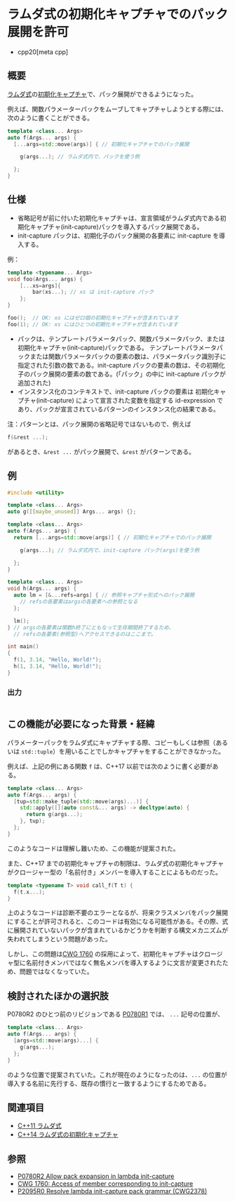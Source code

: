 # ラムダ式の初期化キャプチャでのパック展開を許可
* cpp20[meta cpp]

## 概要
[ラムダ式](/lang/cpp11/lambda_expressions.md)の[初期化キャプチャ](../cpp14/initialize_capture.md)で、パック展開ができるようになった。

例えば、関数パラメーターパックをムーブしてキャプチャしようとする際には、次のように書くことができる。

```cpp
template <class... Args>
auto f(Args... args) {
  [...args=std::move(args)] { // 初期化キャプチャでのパック展開

    g(args...); // ラムダ式内で、パックを使う例

  };
}
```

## 仕様

- 省略記号が前に付いた初期化キャプチャは、宣言領域がラムダ式内である初期化キャプチャ(init-capture)パックを導入するパック展開である。
- init-capture パックは、初期化子のパック展開の各要素に init-capture を導入する。

例：

```cpp
template <typename... Args>
void foo(Args... args) {
    [...xs=args]{
        bar(xs...); // xs は init-capture パック
    };
}

foo();  // OK: xs にはゼロ個の初期化キャプチャが含まれています
foo(1); // OK: xs にはひとつの初期化キャプチャが含まれています
```

- パックは、テンプレートパラメータパック、関数パラメータパック、または初期化キャプチャ(init-capture)パックである。 テンプレートパラメータパックまたは関数パラメータパックの要素の数は、パラメータパック識別子に指定された引数の数である。init-capture パックの要素の数は、その初期化子のパック展開の要素の数である。(「パック」の中に init-capture パックが追加された)
- インスタンス化のコンテキストで、init-capture パックの要素は 初期化キャプチャ(init-capture) によって宣言された変数を指定する id-expression であり、パックが宣言されているパターンのインスタンス化の結果である。

注：パターンとは、パック展開の省略記号ではないもので、例えば

```cpp
f(&rest ...);
```

があるとき、`&rest ...` がパック展開で、`&rest` がパターンである。

## 例
```cpp example
#include <utility>

template <class... Args>
auto g([[maybe_unused]] Args... args) {};

template <class... Args>
auto f(Args... args) {
  return [...args=std::move(args)] { // 初期化キャプチャでのパック展開

    g(args...); // ラムダ式内で、init-capture パック(args)を使う例

  };
}

template <class... Args>
void h(Args... args) {
  auto lm = [&...refs=args] { // 参照キャプチャ形式へのパック展開
    // refsの各要素はargsの各要素への参照となる
  };

  lm();
} // argsの各要素は関数h終了にともなって生存期間終了するため、
  // refsの各要素(参照型)へアクセスできるのはここまで。

int main()
{
  f(1, 3.14, "Hello, World!");
  h(1, 3.14, "Hello, World!");
}
```

### 出力
```
```


## この機能が必要になった背景・経緯

パラメーターパックをラムダ式にキャプチャする際、コピーもしくは参照（あるいは `std::tuple`）を用いることでしかキャプチャをすることができなかった。

例えば、上記の例にある関数 `f` は、C++17 以前では次のように書く必要がある。

```cpp
template <class... Args>
auto f(Args... args) {
  [tup=std::make_tuple(std::move(args)...)] {
    std::apply([](auto const&... args) -> decltype(auto) {
      return g(args...);
    }, tup);
  };
}
```

このようなコードは理解し難いため、この機能が提案された。

また、C++17 までの初期化キャプチャの制限は、ラムダ式の初期化キャプチャがクロージャー型の「名前付き」メンバーを導入することによるものだった。

```cpp
template <typename T> void call_f(T t) {
  f(t.x...);
}
```

上のようなコードは診断不要のエラーとなるが、将来クラスメンバをパック展開にすることが許可されると、このコードは有効になる可能性がある。その際、式に展開されていないパックが含まれているかどうかを判断する構文メカニズムが失われてしまうという問題があった。

しかし、この問題は[CWG 1760](http://www.open-std.org/jtc1/sc22/wg21/docs/cwg_defects.html#1760) の採用によって、初期化キャプチャはクロージャ型に名前付きメンバではなく無名メンバを導入するように文言が変更されたため、問題ではなくなっていた。

## 検討されたほかの選択肢
P0780R2 のひとつ前のリビジョンである [P0780R1](http://www.open-std.org/jtc1/sc22/wg21/docs/papers/2017/p0780r1.html) では、 `...` 記号の位置が、

```cpp
template <class... Args>
auto f(Args... args) {
  [args=std::move(args)...] {
    g(args...);
  };
}
```

のような位置で提案されていた。これが現在のようになったのは、`...` の位置が導入する名前に先行する、既存の慣行と一致するようにするためである。

## 関連項目
- [C++11 ラムダ式](/lang/cpp11/lambda_expressions.md)
- [C++14 ラムダ式の初期化キャプチャ](../cpp14/initialize_capture.md)

## 参照
- [P0780R2 Allow pack expansion in lambda init-capture](http://www.open-std.org/jtc1/sc22/wg21/docs/papers/2018/p0780r2.html)
- [CWG 1760: Access of member corresponding to init-capture](http://www.open-std.org/jtc1/sc22/wg21/docs/cwg_defects.html#1760)
- [P2095R0 Resolve lambda init-capture pack grammar (CWG2378)](http://www.open-std.org/jtc1/sc22/wg21/docs/papers/2020/p2095r0.html)
